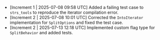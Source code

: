 * [Increment 1 | 2025-07-08 09:58 UTC] Added a failing test case to `strs_tools` to reproduce the iterator compilation error.
* [Increment 2 | 2025-07-08 10:01 UTC] Corrected the `IntoIterator` implementation for `SplitOptions` and fixed the test case.
*   [Increment 2 | 2025-07-13 12:18 UTC] Implemented custom flag type for `SplitBehavior` and added tests.